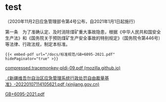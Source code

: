 # test

（2020年11月2日应急管理部令第4号公布，自2021年1月1日起施行）

<!-- INFO END -->

第一条  为了准确认定、及时消除煤矿重大事故隐患，根据《中华人民共和国安全生产法》和《国务院关于预防煤矿生产安全事故的特别规定》（国务院令第446号）等法律、行政法规，制定本标准。

```
{{< embed-pdf url="/docs/标准规范/GB+6095-2021.pdf" hidePaginator="true" >}}
```

[compressed.tracemonkey-pldi-09.pdf (mozilla.github.io)](https://mozilla.github.io/pdf.js/web/viewer.html)

[《新疆维吾尔自治区应急管理系统行政处罚自由裁量基准》-20220107114105621.pdf (xinjiang.gov.cn)](https://yjgl.xinjiang.gov.cn/xjyjgl/c112909/202112/1a119431c5d94c93a5800aecb772f913/files/《新疆维吾尔自治区应急管理系统行政处罚自由裁量基准》-20220107114105621.pdf)

[GB+6095-2021.pdf](http://localhost:1313/docs/标准规范/GB+6095-2021.pdf)
